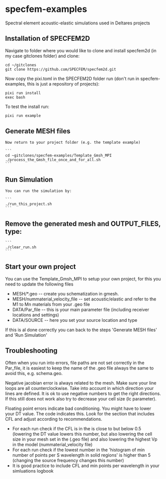 # specfem-examples
Spectral element acoustic-elastic simulations used in Deltares projects

## Installation of SPECFEM2D

   Navigate to folder where you would like to clone and install specfem2d (in my case gitclones folder) and clone:

   ```
   cd ~/gitclones
   git clone https://github.com/SPECFEM/specfem2d.git
   ```
   
   Now copy the pixi.toml in the SPECFEM2D folder run (don't run in specfem-examples, this is just a repository of projects):
   ```
   pixi run install
   exec bash
   ```
   To test the install run:
   ```bash
   pixi run example
   ```

## Generate MESH files

    Now return to your project folder (e.g. the template example)

    ```
    cd ~gitclones/specfem-examples/Template_Gmsh_MPI
    ./process_the_Gmsh_file_once_and_for_all.sh
    ```

## Run Simulation

    You can run the simulation by:

    ```
    ./run_this_project.sh
    ```

## Remove the generated mesh and OUTPUT_FILES, type:
	```
	./clear_run.sh
    ```

## Start your own project
You can use the Template_Gmsh_MPI to setup your own project, for this you need to update the following files

- MESH/*.geo -- create you schematization in gmesh.
- MESH/nummaterial_velocity_file -- set acoustic/elastic and refer to the M1 to Mn materials from your .geo file
- DATA/Par_file -- this is your main parameter file (including receiver locations and settings)
- DATA/SOURCE -- here you set your source location and type 

If this is al done correctly you can back to the steps 'Generate MESH files' and 'Run Simulation'

## Troubleshooting
Often when you run into errors, file paths are not set correctly in the Par_file, it is easiest to keep the name of the .geo file always the same to avoid this, e.g. schema.geo.

Negative jacobian error is always related to the mesh. Make sure your line loops are all counterclockwise. Take into account in which direction your lines are defined. It is ok to use negative numbers to get the right directions. If this still does not work also try to decrease your cell size (lc parameter).

Floating point errors indicate bad conditioning. You might have to lower your DT value. The code indicates this. Look for the section that includes CFL and adjust according to recommendations.
- For each run check if the CFL is in the is close to but below 0.5 (lowering the DT value lowers this number, but also lowering the cell size in your mesh set in the (.geo file) and also lowering the highest Vp in the model (nummaterial_velocity file)
- For each run check if the lowest number in the 'histogram of min number of points per S wavelength in solid regions' is higher than 5 (changing the source frequency changes this number)
- It is good practice to include CFL and min points per wavelength in your simluations logbook